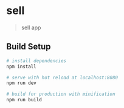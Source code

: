 # sell

> sell app

## Build Setup

``` bash
# install dependencies
npm install

# serve with hot reload at localhost:8080
npm run dev

# build for production with minification
npm run build
